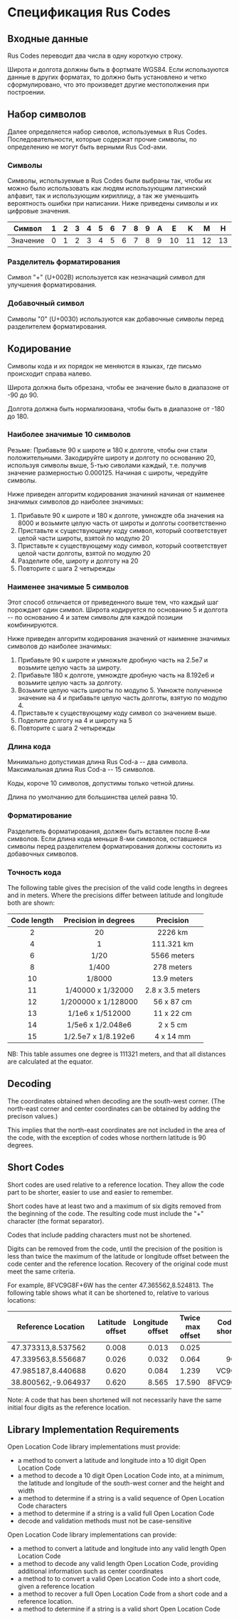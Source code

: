 # Спецификация Rus Codes

## Входные данные

Rus Codes переводит два числа в одну короткую строку.

Широта и долгота должны быть в фортмате WGS84. Если используются данные в других форматах, то должно быть установлено и четко сформулировано, что это произведет другие местополжения при построении.

## Набор символов

Далее определяется набор сиволов, используемых в Rus Codes. Последовательности, которые содержат прочие символы, по определению не могут быть верными Rus Cod-ами.

### Символы

Символы, используемые в Rus Codes были выбраны так, чтобы их можно было использовать как людям использующим латинский алфавит, так и использующим кириллицу, а так же уменьшить вероятность ошибки при написании.
Ниже приведены символы и их цифровые значения.

|Символ|1|2|3|4|5|6|7|8|9|A|E|K|M|H|O|P|C|T|Y|X|
|---|---|---|---|---|---|---|---|---|---|---|---|---|---|---|---|---|---|---|---|---|
|Значение|0|1|2|3|4|5|6|7|8|9|10|11|12|13|14|15|16|17|18|19|

### Разделитель форматирования

Символ "+" (U+002B) используется как незначащий символ для улучшения форматирования.

### Добавочный символ

Символы "0" (U+0030) используются как добавочные символы перед разделителем форматирования.

## Кодирование

Символы кода и их порядок не меняются в языках, где письмо происходит справа налево.

Широта должна быть обрезана, чтобы ее значение было в диапазоне от -90 до 90.

Долгота должна быть нормализована, чтобы быть в диапазоне от -180 до 180.

### Наиболее значимые 10 символов

Резьме:
Прибавьте 90 к широте и 180 к долготе, чтобы они стали положительными.
Закодируйте широту и долготу по основанию 20, используя символы выше, 5-тью сиволами каждый, т.е. получив значение размерностью 0.000125.
Начиная с широты, чередуйте символы.

Ниже приведен алгоритм кодирования значиний начиная от наименее значимых символов до наиболее значимых:
1. Прибавьте 90 к широте и 180 к долготе, умнождте оба значения на 8000 и возьмите целую часть от широты и долготы соответственно
1. Приставьте к существующему коду символ, который соответствует целой части широты, взятой по модулю 20 
1. Приставьте к существующему коду символ, который соответствует целой части долготы, взятой по модулю 20
1. Разделите обе, широту и долготу на 20
1. Повторите с шага 2 четырежды

### Наименее значимые 5 символов

Этот способ отличается от приведенного выше тем, что каждый шаг порождает один символ.
Широта кодируется по основанию 5 и долгота -- по основанию 4 и затем символы для каждой позиции комбинируются.

Ниже приведен алгоритм кодирования значений от наименне значимых символов до наиболее значимых:
1. Прибавьте 90 к широте и умножьте дробную часть на 2.5e7 и возьмите целую часть за широту.
1. Прибавьте 180 к долготе, умнождте дробную часть на 8.192e6 и возьмите целую часть за долготу.
1. Возьмите целую часть широты по модулю 5. Умножте полученное значение на 4 и прибавьте целую часть долготы, взятую по модулю 4.
1. Приставьте к существующему коду символ со значением выше.
1. Поделите долготу на 4 и широту на 5
1. Повторите с шага 2 четырежды

### Длина кода

Минимально допустимая длина Rus Cod-a -- два символа.
Максимальная длина Rus Cod-a -- 15 символов.

Коды, короче 10 символов, допустимы только четной длины.

Длина по умолчанию для большинства целей равна 10.

### Форматирование

Разделитель форматирования, должен быть вставлен после 8-ми символов.
Если длина кода меньше 8-ми символов, оставшиеся символы перед разделителем форматирования должны состояить из добавочных символов.

### Точность кода

The following table gives the precision of the valid code lengths in degrees and in meters. Where the precisions differ between latitude and longitude both are shown:

| Code length | Precision in degrees | Precision        |
| :---------: | :------------------: | :--------------: |
| 2           | 20                   | 2226 km          |
| 4           | 1                    | 111.321 km       |
| 6           | 1/20                 | 5566 meters      |
| 8           | 1/400                | 278 meters       |
| 10          | 1/8000               | 13.9 meters      |
| 11          | 1/40000 x 1/32000    | 2.8 x 3.5 meters |
| 12          | 1/200000 x 1/128000  | 56 x 87 cm       |
| 13          | 1/1e6 x 1/512000     | 11 x 22 cm       |
| 14          | 1/5e6 x 1/2.048e6    | 2 x 5 cm         |
| 15          | 1/2.5e7 x 1/8.192e6  | 4 x 14 mm        |

NB: This table assumes one degree is 111321 meters, and that all distances are calculated at the equator.

## Decoding

The coordinates obtained when decoding are the south-west corner.
(The north-east corner and center coordinates can be obtained by adding the precison values.)

This implies that the north-east coordinates are not included in the area of the code, with the exception of codes whose northern latitude is 90 degrees.

## Short Codes

Short codes are used relative to a reference location.
They allow the code part to be shorter, easier to use and easier to remember.

Short codes have at least two and a maximum of six digits removed from the beginning of the code.
The resulting code must include the "+" character (the format separator).

Codes that include padding characters must not be shortened.

Digits can be removed from the code, until the precision of the position is less than twice the maximum of the latitude or longitude offset between the code center and the reference location.
Recovery of the original code must meet the same criteria.

For example, 8FVC9G8F+6W has the center 47.365562,8.524813. The following table shows what it can be shortened to, relative to various locations:

| Reference Location | Latitude offset | Longitude offset | Twice max offset | Code can be shortened to |
| ------------------ | --------------: | ---------------: | ---------------: | -----------------------: |
| 47.373313,8.537562 | 0.008           | 0.013            | 0.025            | 8F+6W                    |
| 47.339563,8.556687 | 0.026           | 0.032            | 0.064            | 9G8F+6W                  |
| 47.985187,8.440688 | 0.620           | 0.084            | 1.239            | VC9G8F+6W                |
| 38.800562,-9.064937| 0.620           | 8.565            | 17.590           | 8FVC9G8F+6W              |

Note: A code that has been shortened will not necessarily have the same initial four digits as the reference location.

## Library Implementation Requirements

Open Location Code library implementations must provide:
* a method to convert a latitude and longitude into a 10 digit Open Location Code
* a method to decode a 10 digit Open Location Code into, at a minimum, the latitude and longitude of the south-west corner and the height and width
* a method to determine if a string is a valid sequence of Open Location Code characters
* a method to determine if a string is a valid full Open Location Code
* decode and validation methods must not be case-sensitive

Open Location Code library implementations can provide:
* a method to convert a latitude and longitude into any valid length Open Location Code
* a method to decode any valid length Open Location Code, providing additional information such as center coordinates
* a method to to convert a valid Open Location Code into a short code, given a reference location
* a method to recover a full Open Location Code from a short code and a reference location.
* a method to determine if a string is a valid short Open Location Code

